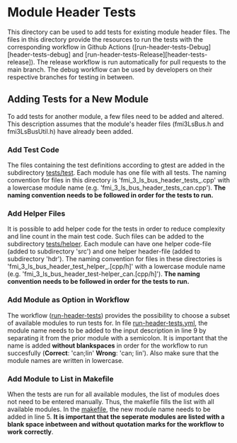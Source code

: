 # Module Header Tests
This directory can be used to add tests for existing module header files. The files in this directory provide the resources to run the tests with the corresponding workflow in Github Actions ([run-header-tests-Debug][header-tests-debug] and [run-header-tests-Release][header-tests-release]). The release workflow is run automatically for pull requests to the main branch. The debug workflow can be used by developers on their respective branches for testing in between.

## Adding Tests for a New Module
To add tests for another module, a few files need to be added and altered. This description assumes that the module's header files (fmi3LsBus<MODULE>.h and fmi3LsBusUtil<MODULE>.h) have already been added.

### Add Test Code
The files containing the test definitions according to gtest are added in the subdirectory [tests/test][test-folder]. Each module has one file with all tests. The naming convention for files in this directory is 'fmi_3_ls_bus_header_tests_<MODULE>.cpp' with a lowercase module name (e.g. 'fmi_3_ls_bus_header_tests_can.cpp'). **The naming convention needs to be followed in order for the tests to run.**

### Add Helper Files
It is possible to add helper code for the tests in order to reduce complexity and line count in the main test code. Such files can be added to the subdirectory [tests/helper][helper-folder]. Each module can have one helper code-file (added to subdirectory 'src') and one helper header-file (added to subdirectory 'hdr'). The naming convention for files in these directories is 'fmi_3_ls_bus_header_test_helper_<MODULE>.\[cpp/h\]' with a lowercase module name (e.g. 'fmi_3_ls_bus_header_test-helper_can.\[cpp/h\]'). **The naming convention needs to be followed in order for the tests to run.**

### Add Module as Option in Workflow
The workflow ([run-header-tests][header-tests]) provides the possibility to choose a subset of available modules to run tests for. In file [run-header-tests.yml][header-tests-file], the module name needs to be added to the input description in line 9 by separating it from the prior module with a semicolon. It is important that the name is added **without blankspaces** in order for the workflow to run succesfully (**Correct**: 'can;lin' **Wrong**: 'can; lin'). Also make sure that the module names are written in lowercase.

### Add Module to List in Makefile
When the tests are run for all available modules, the list of modules does not need to be entered manually. Thus, the makefile fills the list with all available modules. In the [makefile][makefile], the new module name needs to be added in line 5. **It is important that the seperate modules are listed with a blank space inbetween and without quotation marks for the workflow to work correctly**.

[header-tests]: https://github.com/modelica/fmi-ls-bus/actions/workflows/run-header-tests.yml
[header-tests-file]: https://github.com/modelica/fmi-ls-bus/tree/main/.github/workflows/run-header-tests.yml
[test-folder]: https://github.com/modelica/fmi-ls-bus/tree/main/headers/tests/test
[helper-folder]: https://github.com/modelica/fmi-ls-bus/tree/main/headers/tests/helper
[makefile]: https://github.com/modelica/fmi-ls-bus/tree/main/tests/CMakeLists.txt
